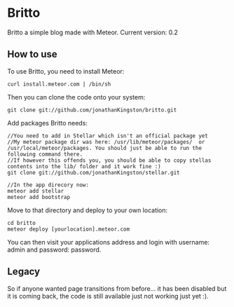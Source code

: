 Britto
======

Britto a simple blog made with Meteor.
Current version: 0.2

How to use
----------

To use Britto, you need to install Meteor:

    curl install.meteor.com | /bin/sh

Then you can clone the code onto your system:

    git clone git://github.com/jonathanKingston/britto.git

Add packages Britto needs:

    //You need to add in Stellar which isn't an official package yet
    //My meteor package dir was here: /usr/lib/meteor/packages/  or  /usr/local/meteor/packages. You should just be able to run the following command there.
    //If however this offends you, you should be able to copy stellas contents into the lib/ folder and it work fine :)
    git clone git://github.com/jonathanKingston/stellar.git
    
    //In the app direcory now:
    meteor add stellar
    meteor add bootstrap


Move to that directory and deploy to your own location:

    cd britto
    meteor deploy [yourlocation].meteor.com

You can then visit your applications address and login with username: admin and password: password.

Legacy
------
So if anyone wanted page transitions from before... it has been disabled but it is coming back, the code is still available just not working just yet :).